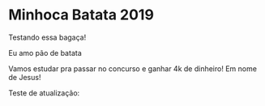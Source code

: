 # Minhoca Batata 2019


Testando essa bagaça!

Eu amo pão de batata

Vamos estudar pra passar no concurso e ganhar 4k de dinheiro! Em nome de Jesus!

Teste de atualização:
